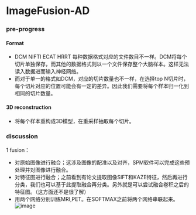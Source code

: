 # ImageFusion-AD

### pre-progress
#### Format
  - DCM NIFTI ECAT HRRT
  每种数据格式对应的文件数目不一样。DCM将每个切片单独保存，而其他的数据格式则以一个文件保存整个大脑样本。这样无法读入数据进而输入神经网络。
  - 而对于单一的格式如DCM，对应的切片数量也不一样，在选择top N切片时，每个切片对应的位置可能会有一定的差异。因此我们需要将每个样本归一化到相同的切片数量。
#### 3D reconstruction
  - 将每个样本重构成3D模型，在重采样抽取每个切片。

### discussion
1 fusion：
- 对原始图像进行融合；这涉及图像的配准以及对齐，SPM软件可以完成这些预处理并对图像进行融合。
- 对特征图进行融合；之前看到有论文提取图像SIFT和KAZE特征，然后再进行分类，我们也可以基于此提取融合再分类。另外就是可以尝试融合卷积之后的特征图。（这方面还不是很了解）
- 用两个网络分别训练MRI,PET。在SOFTMAX之前将两个网络串联起来。
![image](https://i.loli.net/2018/12/18/5c18dc7cc6c10.png)
